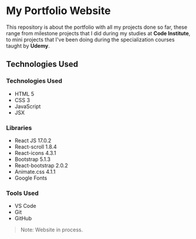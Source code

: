 # My Portfolio Website

This repository is about the portfolio with all my projects done so far, these range from milestone projects that I did during my studies at **Code Institute**, to mini projects that I've been doing during the specialization courses taught by **Udemy**.

## Technologies Used

### Technologies Used

- HTML 5
- CSS 3
- JavaScript
- JSX

### Libraries

- React JS 17.0.2
- React-scroll 1.8.4
- React-icons 4.3.1
- Bootstrap 5.1.3
- React-bootstrap 2.0.2
- Animate.css 4.1.1
- Google Fonts

### Tools Used

- VS Code
- Git
- GitHub

> Note: Website in process.